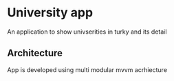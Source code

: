 # University app
An application to show univserities in turky and its detail

## Architecture
App is developed using multi modular mvvm acrhiecture 
